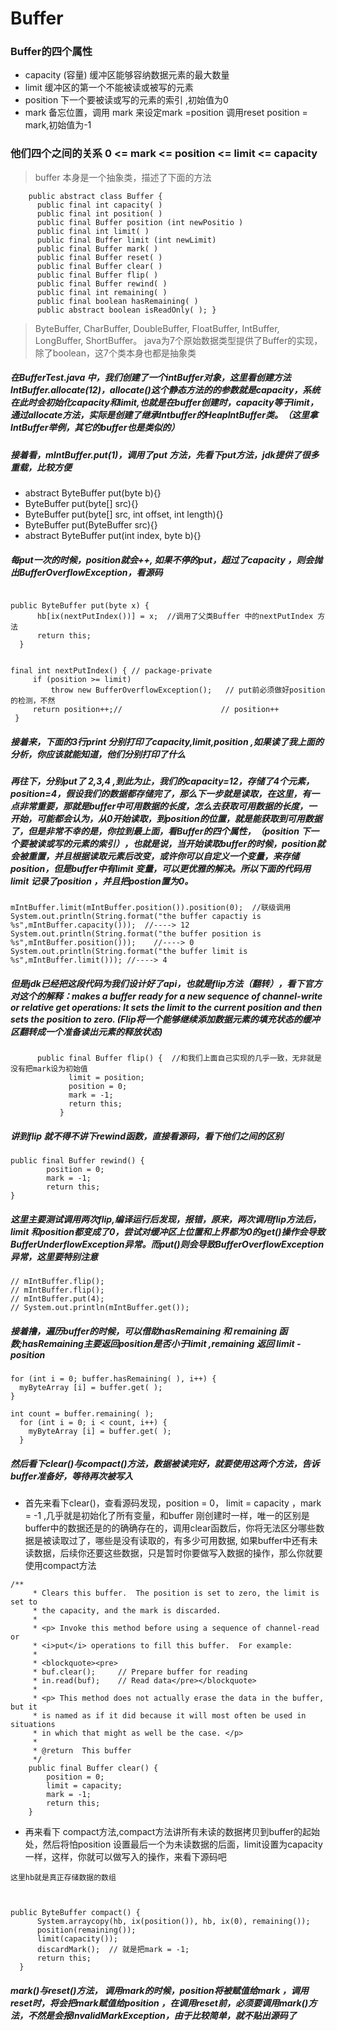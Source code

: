 # Buffer

### Buffer的四个属性

 * capacity (容量) 缓冲区能够容纳数据元素的最大数量
 * limit 缓冲区的第一个不能被读或被写的元素
 * position 下一个要被读或写的元素的索引 ,初始值为0
 * mark 备忘位置，调用 mark 来设定mark =position  调用reset position = mark,初始值为-1

### 他们四个之间的关系 0 <= mark <= position <= limit <= capacity

>  buffer 本身是一个抽象类，描述了下面的方法
```
    public abstract class Buffer {
      public final int capacity( )
      public final int position( )
      public final Buffer position (int newPositio )
      public final int limit( )
      public final Buffer limit (int newLimit)
      public final Buffer mark( )
      public final Buffer reset( )
      public final Buffer clear( )
      public final Buffer flip( )
      public final Buffer rewind( )
      public final int remaining( )
      public final boolean hasRemaining( )
      public abstract boolean isReadOnly( ); }  
```

>    ByteBuffer, CharBuffer, DoubleBuffer, FloatBuffer, IntBuffer, LongBuffer, ShortBuffer。 java为7个原始数据类型提供了Buffer的实现，除了boolean，这7个类本身也都是抽象类

#####  在BufferTest.java 中，我们创建了一个intBuffer对象，这里看创建方法IntBuffer.allocate(12)，allocate()这个静态方法的的参数就是capacity，系统在此时会初始化capacity和limit,也就是在buffer创建时，capacity等于limit，通过allocate方法，实际是创建了继承Intbuffer的HeapIntBuffer类。（这里拿IntBuffer举例，其它的buffer也是类似的）

#####  接着看，mIntBuffer.put(1)，调用了put 方法，先看下put方法，jdk提供了很多重载，比较方便
 * abstract ByteBuffer	put(byte b){}
 * ByteBuffer	put(byte[] src){}
 * ByteBuffer	put(byte[] src, int offset, int length){}
 * ByteBuffer	put(ByteBuffer src){}
 * abstract ByteBuffer	put(int index, byte b){}

##### 每put一次的时候，position就会++,  如果不停的put，超过了capacity ，则会抛出BufferOverflowException，看源码

```

public ByteBuffer put(byte x) {   
      hb[ix(nextPutIndex())] = x;  //调用了父类Buffer 中的nextPutIndex 方法
      return this;
  }


final int nextPutIndex() { // package-private
     if (position >= limit)
         throw new BufferOverflowException();   // put前必须做好position的检测，不然
     return position++;//                      // position++   
 }
```     
##### 接着来，下面的3行print 分别打印了capacity,limit,position  ,如果读了我上面的分析，你应该就能知道，他们分别打印了什么

##### 再往下，分别put了 2,3,4 ,到此为止，我们的capacity=12，存储了4个元素，position=4，假设我们的数据都存储完了，那么下一步就是读取，在这里，有一点非常重要，那就是buffer中可用数据的长度，怎么去获取可用数据的长度，一开始，可能都会认为，从0开始读取，到position的位置，就是能获取到可用数据了，但是非常不幸的是，你拉到最上面，看Buffer的四个属性，（position 下一个要被读或写的元素的索引），也就是说，当开始读取buffer的时候，position就会被重置，并且根据读取元素后改变，或许你可以自定义一个变量，来存储position，但是buffer中有limit 变量，可以更优雅的解决。所以下面的代码用limit 记录了position ，并且把postion置为0。


```
mIntBuffer.limit(mIntBuffer.position()).position(0);  //联级调用
System.out.println(String.format("the buffer capactiy is %s",mIntBuffer.capacity()));  //----> 12
System.out.println(String.format("the buffer position is %s",mIntBuffer.position()));    //----> 0
System.out.println(String.format("the buffer limit is %s",mIntBuffer.limit())); //----> 4

```
##### 但是jdk已经把这段代码为我们设计好了api，也就是flip方法（翻转），看下官方对这个的解释：makes a buffer ready for a new sequence of channel-write or relative get operations: It sets the limit to the current position and then sets the position to zero.   (Flip将一个能够继续添加数据元素的填充状态的缓冲区翻转成一个准备读出元素的释放状态)

```
      public final Buffer flip() {  //和我们上面自己实现的几乎一致，无非就是没有把mark设为初始值
             limit = position;
             position = 0;
             mark = -1;
             return this;
           }
```

##### 讲到flip 就不得不讲下rewind函数，直接看源码，看下他们之间的区别

```
public final Buffer rewind() {
        position = 0;
        mark = -1;
        return this;
}
```

##### 这里主要测试调用两次flip,编译运行后发现，报错，原来，两次调用flip方法后，limit 和position都变成了0，尝试对缓冲区上位置和上界都为0的get()操作会导致BufferUnderflowException异常。而put()则会导致BufferOverflowException异常，这里要特别注意

```
// mIntBuffer.flip();
// mIntBuffer.flip();
// mIntBuffer.put(4);
// System.out.println(mIntBuffer.get());
```

##### 接着撸，遍历buffer的时候，可以借助hasRemaining 和 remaining 函数;hasRemaining主要返回position是否小于limit ,remaining 返回 limit - position

```
for (int i = 0; buffer.hasRemaining( ), i++) {
  myByteArray [i] = buffer.get( );
}

int count = buffer.remaining( );
  for (int i = 0; i < count, i++) {
    myByteArray [i] = buffer.get( );
  }
```

##### 然后看下clear()与compact()方法，数据被读完好，就要使用这两个方法，告诉buffer准备好，等待再次被写入

 * 首先来看下clear()，查看源码发现，position = 0， limit = capacity ，mark = -1 ,几乎就是初始化了所有变量，和buffer 刚创建时一样，唯一的区别是buffer中的数据还是的的确确存在的，调用clear函数后，你将无法区分哪些数据是被读取过了，哪些是没有读取的，有多少可用数据, 如果buffer中还有未读数据，后续你还要这些数据，只是暂时你要做写入数据的操作，那么你就要使用compact方法

```
/**
     * Clears this buffer.  The position is set to zero, the limit is set to
     * the capacity, and the mark is discarded.
     *
     * <p> Invoke this method before using a sequence of channel-read or
     * <i>put</i> operations to fill this buffer.  For example:
     *
     * <blockquote><pre>
     * buf.clear();     // Prepare buffer for reading
     * in.read(buf);    // Read data</pre></blockquote>
     *
     * <p> This method does not actually erase the data in the buffer, but it
     * is named as if it did because it will most often be used in situations
     * in which that might as well be the case. </p>
     *
     * @return  This buffer
     */
    public final Buffer clear() {
        position = 0;
        limit = capacity;
        mark = -1;
        return this;
    }

```

 * 再来看下 compact方法,compact方法讲所有未读的数据拷贝到buffer的起始处，然后将怕position 设置最后一个为未读数据的后面，limit设置为capacity 一样，这样，你就可以做写入的操作，来看下源码吧


 ```
 这里hb就是真正存储数据的数组



 public ByteBuffer compact() {
       System.arraycopy(hb, ix(position()), hb, ix(0), remaining());  
       position(remaining());
       limit(capacity());
       discardMark();  // 就是把mark = -1;
       return this;
   }

 ```



##### mark()与reset()方法， 调用mark的时候，position将被赋值给mark ，调用reset时，将会把mark赋值给position ，在调用reset前，必须要调用mark()方法，不然是会报InvalidMarkException，由于比较简单，就不贴出源码了
